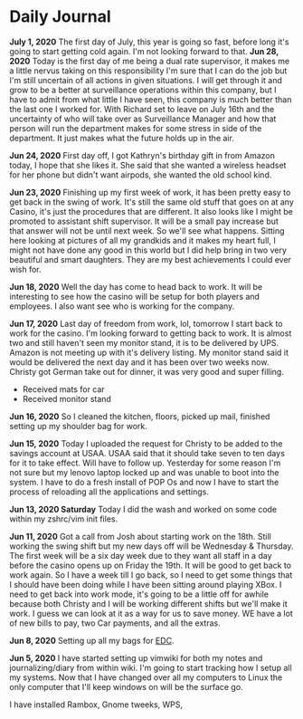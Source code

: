 # Daily Journal


**July 1, 2020**
The first day of  July, this year is going so fast, before long it's going to start getting cold again. I'm not looking forward to that. 
**Jun 28, 2020**
Today is the first day of me being a dual rate supervisor, it makes me a little
nervus taking on this responsibility I'm sure that I can do the job but I'm
still uncertain of all actions in given situations. I will get through it and
grow to be a better at surveillance operations within this company, but I have
to admit from what little I have seen, this company is much better than the
last one I worked for. With Richard set to leave on July 16th and the
uncertainty of who will take over as Surveillance Manager and how that person
will run the department makes for some stress in side of the department. It
just makes what the future holds up in the air.

**Jun 24, 2020**
First day off, I got Kathryn's birthday gift in from Amazon today, I hope that
she likes it. She said that she wanted a wireless headset for her phone but
didn't want airpods, she wanted the old school kind.  

**Jun 23, 2020**
Finishing up my first week of work, it has been pretty easy to get back in the
swing of work. It's still the same old stuff that goes on at any Casino, it's
just the procedures that are different. It also looks like I might be promoted
to assistant shift supervisor. It will be a small pay increase but that answer
will not be until next week. So we'll see what happens. Sitting here looking
at pictures of all my grandkids and it makes my heart full, I might not have
done any good in this world but I did help bring in two very beautiful and smart
daughters. They are my best achievements I could ever wish for.

**Jun 18, 2020**
Well the day has come to head back to work. It will be interesting to see how
the casino will be setup for both players and employees. I also want see who
is working for the company.

**Jun 17, 2020**
Last day of freedom from work, lol, tomorrow I start back to work for the casino.
I'm looking forward to getting back to work. It is almost two and still haven't
seen my monitor stand, it is to be delivered by UPS. Amazon is not meeting up
with it's delivery listing. My monitor stand said it would be delivered the
next day and it has been over two weeks now.
Christy got German take out for dinner, it was very good and super filling.

- Received mats for car
- Received monitor stand

**Jun 16, 2020**
So I cleaned the kitchen, floors, picked up mail, finished setting up my
shoulder bag for work.

**Jun 15, 2020**
Today I uploaded the request for Christy to be added to the savings account at
USAA. USAA said that it should take seven to ten days for it to take effect.
Will have to follow up. Yesterday for some reason I'm not sure but my lenovo
laptop locked up and was unable to boot into the system. I have to do a fresh
install of POP Os and now I have to start the process of reloading all the
applications and settings.

**Jun 13, 2020
Saturday**
Today I did the wash and worked on some code within my zshrc/vim init files.

**Jun 11, 2020**
Got a call from Josh about starting work on the 18th. Still working the swing
shift but my new days off will be Wednesday & Thursday. The first week will be
a six day week due to they want all staff in a day before the casino opens up
on Friday the 19th. It will be good to get back to work again. So I have a week
till I go back, so I need to get some things that I should have been doing
while I have been sitting around playing XBox. I need to get back into work
mode, it's going to be a little off for awhile because both Christy and I will
be working different shifts but we'll make it work. I guess we can look at it
as a way for us to save money. WE have a lot of new bills to pay, two Car
payments, and all the extras.

**Jun 8, 2020**
Setting up all my bags for [EDC](EDC).

**Jun 5, 2020**
I have started setting up vimwiki for both my notes and journalizing/diary from within
wiki. I'm going to start tracking how I setup all my systems. Now that I have changed
over all my computers to Linux the only computer that I'll keep windows on will
be the surface go.

I have installed Rambox, Gnome tweeks, WPS,

